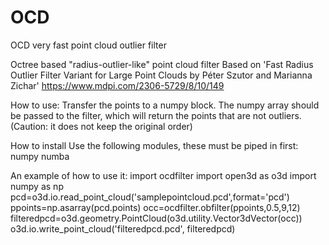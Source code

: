 # OCD
OCD very fast point cloud outlier filter

Octree based "radius-outlier-like" point cloud filter
Based on  'Fast Radius Outlier Filter Variant for Large Point Clouds by Péter Szutor and Marianna Zichar'
https://www.mdpi.com/2306-5729/8/10/149


How to use:
Transfer the points to a numpy block.
The numpy array should be passed to the filter, which will return the points that are not outliers. (Caution: it does not keep the original order)

How to install
Use the following modules, these must be piped in first:
numpy
numba

An example of how to use it:
import ocdfilter
import open3d as o3d
import numpy as np
pcd=o3d.io.read_point_cloud('samplepointcloud.pcd',format='pcd')
ppoints=np.asarray(pcd.points)
occ=ocdfilter.obfilter(ppoints,0.5,9,12)
filteredpcd=o3d.geometry.PointCloud(o3d.utility.Vector3dVector(occ))    
o3d.io.write_point_cloud('filteredpcd.pcd', filteredpcd)
